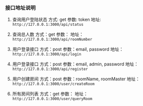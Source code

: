 ### 接口地址说明
1. 查询用户登陆状态 
方式: get
参数: token
地址: `http://127.0.0.1:3000/api/status `


2. 查询总人数 
方式：get 
参数：
地址：`http://127.0.0.1:3000/api/roomNumber`

3. 用户登录接口
方式：post
参数：email, password
地址：`http://127.0.0.1:3000/api/login`

4. 用户登录接口
方式：post
参数：email, admin, password
地址：`http://127.0.0.1:3000/api/register`

5. 用户创建房间
方式：post
参数：roomName, roomMaster
地址：`http://127.0.0.1:3000/user/createRoom`

6. 所有房间列表
方式：get
参数：
地址：`http://127.0.0.1:3000/user/queryRoom`
